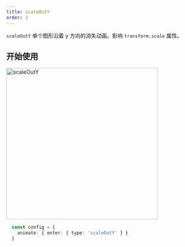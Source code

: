 ```yaml
---
title: scaleOutY
order: 1
---
```


`scaleOutY` 单个图形沿着 y 方向的消失动画。影响 `transform.scale` 属性。

## 开始使用

<img alt="scaleOutY" src="https://gw.alipayobjects.com/mdn/rms_f5c722/afts/img/A*L6mkQa3aG64AAAAAAAAAAABkARQnAQ" width="400" />

```ts
  const config = {
    animate: { enter: { type: 'scaleOutY' } }
  }
```
